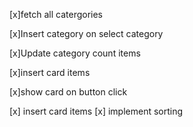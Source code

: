 [x]fetch all catergories

[x]Insert category on select category

[x]Update category count items

[x]insert card items

[x]show card on button click

[x] insert card items
[x] implement sorting

